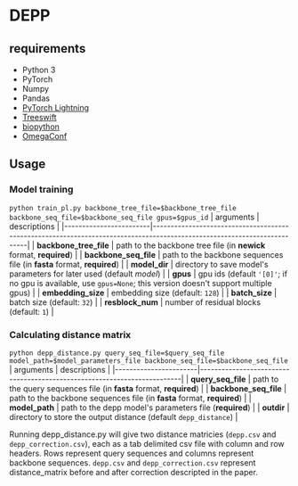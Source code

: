 # DEPP
## requirements
* Python 3
* PyTorch
* Numpy
* Pandas
* [PyTorch Lightning](https://github.com/PyTorchLightning/pytorch-lightning)
* [Treeswift](https://github.com/niemasd/TreeSwift)
* [biopython](https://biopython.org/wiki/Download)
* [OmegaConf](https://github.com/omry/omegaconf)

## Usage
### Model training
`python train_pl.py backbone_tree_file=$backbone_tree_file backbone_seq_file=$backbone_seq_file gpus=$gpus_id`
| arguments              | descriptions                                                                                                            |
|------------------------|-------------------------------------------------------------------------------------------------------------------------|
| **backbone_tree_file** | path to the backbone tree file (in **newick** format, **required**)                                                     |
| **backbone_seq_file**  | path to the backbone sequences file (in **fasta** format, **required**)                                                 |
| **model_dir**          | directory to save model's parameters for later used (default *model*)                                                   |
| **gpus**               | gpu ids (default `'[0]'`; if no gpu is available, use `gpus=None`; this version doesn't support multiple gpus)          |
| **embedding_size**     | embedding size (default: `128`)                                                                                         |
| **batch_size**         | batch size (default: `32`)                                                                                              |
| **resblock_num**       | number of residual blocks (default: `1`)                                                                                |

### Calculating distance matrix
`python depp_distance.py query_seq_file=$query_seq_file model_path=$model_parameters_file backbone_seq_file=$backbone_seq_file`
| arguments             | descriptions                                                            |
|-----------------------|-------------------------------------------------------------------------|
|   **query_seq_file**  | path to the query sequences file (in **fasta** format, **required**)    |
| **backbone_seq_file** | path to the backbone sequences file (in **fasta** format, **required**) |
| **model_path**        | path to the depp model's parameters file (**required**)                 |
| **outdir**            | directory to store the output distance (default `depp_distance`)        |

Running depp_distance.py will give two distance matricies (`depp.csv` and `depp_correction.csv`), each as a tab delimited csv file with column and row headers. Rows represent query sequences and columns represent backbone sequences. `depp.csv` and `depp_correction.csv` represent distance_matrix before and after correction descripted in the paper.
